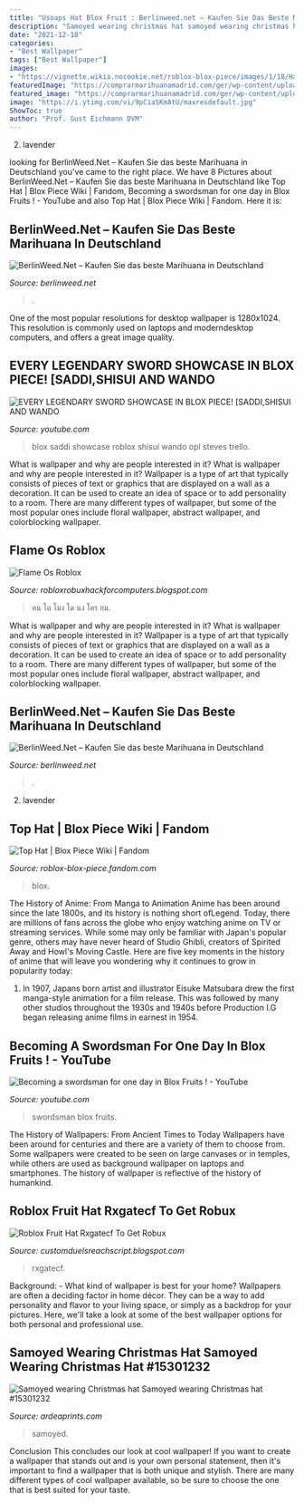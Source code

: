 ```yaml
---
title: "Usoaps Hat Blox Fruit : Berlinweed.net – Kaufen Sie Das Beste Marihuana In Deutschland"
description: "Samoyed wearing christmas hat samoyed wearing christmas hat #15301232"
date: "2021-12-18"
categories:
- "Best Wallpaper"
tags: ["Best Wallpaper"]
images:
- "https://vignette.wikia.nocookie.net/roblox-blox-piece/images/1/18/Hat.PNG/revision/latest?cb=20191123234600"
featuredImage: "https://comprarmarihuanamadrid.com/ger/wp-content/uploads/2020/09/20200616_133454-1024x768.jpg"
featured_image: "https://comprarmarihuanamadrid.com/ger/wp-content/uploads/2020/09/20200616_154956-768x1024.jpg"
image: "https://i.ytimg.com/vi/9pCia5KmAtU/maxresdefault.jpg"
ShowToc: true
author: "Prof. Gust Eichmann DVM"
---
```



2. lavender 

	

		
looking for BerlinWeed.Net – Kaufen Sie das beste Marihuana in Deutschland you've came to the right place. We have 8 Pictures about BerlinWeed.Net – Kaufen Sie das beste Marihuana in Deutschland like Top Hat | Blox Piece Wiki | Fandom, Becoming a swordsman for one day in Blox Fruits ! - YouTube and also Top Hat | Blox Piece Wiki | Fandom. Here it is:
		
    
## BerlinWeed.Net – Kaufen Sie Das Beste Marihuana In Deutschland

<img loading=lazy src="https://comprarmarihuanamadrid.com/ger/wp-content/uploads/2020/09/20200616_154956-768x1024.jpg" onerror="this.onerror=null;this.src='https://tse1.mm.bing.net/th?id=OIP.VjXsVCExi_sSH8CSGaLlkAHaJ4&amp;pid=15.1';" alt="BerlinWeed.Net – Kaufen Sie das beste Marihuana in Deutschland">

_Source: berlinweed.net_

>. 

	

One of the most popular resolutions for desktop wallpaper is 1280x1024. This resolution is commonly used on laptops and moderndesktop computers, and offers a great image quality.

    
## EVERY LEGENDARY SWORD SHOWCASE IN BLOX PIECE! [SADDI,SHISUI AND WANDO

<img loading=lazy src="https://i.ytimg.com/vi/9pCia5KmAtU/maxresdefault.jpg" onerror="this.onerror=null;this.src='https://tse2.mm.bing.net/th?id=OIP.lmL_Tz1tqE6vOwXch-4xggHaEK&amp;pid=15.1';" alt="EVERY LEGENDARY SWORD SHOWCASE IN BLOX PIECE! [SADDI,SHISUI AND WANDO">

_Source: youtube.com_

>blox saddi showcase roblox shisui wando opl steves trello. 

	

What is wallpaper and why are people interested in it?
What is wallpaper and why are people interested in it?
Wallpaper is a type of art that typically consists of pieces of text or graphics that are displayed on a wall as a decoration. It can be used to create an idea of space or to add personality to a room. There are many different types of wallpaper, but some of the most popular ones include floral wallpaper, abstract wallpaper, and colorblocking wallpaper.

    
## Flame Os Roblox

<img loading=lazy src="https://i.ytimg.com/vi/Wz3gkWQNU3w/maxresdefault.jpg" onerror="this.onerror=null;this.src='https://tse4.mm.bing.net/th?id=OIP.hlIafuoJN1gaD9m5Pvec0AHaEK&amp;pid=15.1';" alt="Flame Os Roblox">

_Source: robloxrobuxhackforcomputers.blogspot.com_

>คน โด โมง ใด นง ใคร ยม. 

	

What is wallpaper and why are people interested in it?
What is wallpaper and why are people interested in it?
Wallpaper is a type of art that typically consists of pieces of text or graphics that are displayed on a wall as a decoration. It can be used to create an idea of space or to add personality to a room. There are many different types of wallpaper, but some of the most popular ones include floral wallpaper, abstract wallpaper, and colorblocking wallpaper.

    
## BerlinWeed.Net – Kaufen Sie Das Beste Marihuana In Deutschland

<img loading=lazy src="https://comprarmarihuanamadrid.com/ger/wp-content/uploads/2020/09/20200616_133454-1024x768.jpg" onerror="this.onerror=null;this.src='https://tse2.mm.bing.net/th?id=OIP.u1rNBh8wNLzuvaQsK3uphQHaFj&amp;pid=15.1';" alt="BerlinWeed.Net – Kaufen Sie das beste Marihuana in Deutschland">

_Source: berlinweed.net_

>. 

	

2. lavender 

    
## Top Hat | Blox Piece Wiki | Fandom

<img loading=lazy src="https://vignette.wikia.nocookie.net/roblox-blox-piece/images/1/18/Hat.PNG/revision/latest?cb=20191123234600" onerror="this.onerror=null;this.src='https://tse2.mm.bing.net/th?id=OIP.ASC7qByPPA3VjSTCkPTlywAAAA&amp;pid=15.1';" alt="Top Hat | Blox Piece Wiki | Fandom">

_Source: roblox-blox-piece.fandom.com_

>blox. 

	

The History of Anime: From Manga to Animation
Anime has been around since the late 1800s, and its history is nothing short ofLegend. Today, there are millions of fans across the globe who enjoy watching anime on TV or streaming services. While some may only be familiar with Japan's popular genre, others may have never heard of Studio Ghibli, creators of Spirited Away and Howl's Moving Castle. Here are five key moments in the history of anime that will leave you wondering why it continues to grow in popularity today:
1) In 1907, Japans born artist and illustrator Eisuke Matsubara drew the first manga-style animation for a film release. This was followed by many other studios throughout the 1930s and 1940s before Production I.G began releasing anime films in earnest in 1954.

    
## Becoming A Swordsman For One Day In Blox Fruits ! - YouTube

<img loading=lazy src="https://i.ytimg.com/vi/1b3so1eVT7k/maxresdefault.jpg" onerror="this.onerror=null;this.src='https://tse1.mm.bing.net/th?id=OIP.dM5UQlYM3xumkL_yvKYXHwHaEK&amp;pid=15.1';" alt="Becoming a swordsman for one day in Blox Fruits ! - YouTube">

_Source: youtube.com_

>swordsman blox fruits. 

	

The History of Wallpapers: From Ancient Times to Today
Wallpapers have been around for centuries and there are a variety of them to choose from. Some wallpapers were created to be seen on large canvases or in temples, while others are used as background wallpaper on laptops and smartphones. The history of wallpaper is reflective of the history of humankind.

    
## Roblox Fruit Hat Rxgatecf To Get Robux

<img loading=lazy src="https://i.ytimg.com/vi/iKtvwIXo448/maxresdefault.jpg" onerror="this.onerror=null;this.src='https://tse4.mm.bing.net/th?id=OIP.axgBeo9GZmO_wwL_JUXP8AHaEK&amp;pid=15.1';" alt="Roblox Fruit Hat Rxgatecf To Get Robux">

_Source: customduelsreachscript.blogspot.com_

>rxgatecf. 

	

Background: - What kind of wallpaper is best for your home?
Wallpapers are often a deciding factor in home décor. They can be a way to add personality and flavor to your living space, or simply as a backdrop for your pictures. Here, we'll take a look at some of the best wallpaper options for both personal and professional use.

    
## Samoyed Wearing Christmas Hat Samoyed Wearing Christmas Hat #15301232

<img loading=lazy src="https://www.ardeaprints.com/p/172/samoyed-wearing-christmas-hat-samoyed-wearing-15301232.jpg" onerror="this.onerror=null;this.src='https://tse1.mm.bing.net/th?id=OIP.80KJwUdgtuDG009UcCISKgHaHa&amp;pid=15.1';" alt="Samoyed wearing Christmas hat Samoyed wearing Christmas hat #15301232">

_Source: ardeaprints.com_

>samoyed. 

	

Conclusion
This concludes our look at cool wallpaper! If you want to create a wallpaper that stands out and is your own personal statement, then it's important to find a wallpaper that is both unique and stylish. There are many different types of cool wallpaper available, so be sure to choose the one that is best suited for your taste.

